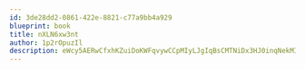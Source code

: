 ```yaml
---
id: 3de28dd2-0861-422e-8821-c77a9bb4a929
blueprint: book
title: nXLN6xw3nt
author: 1p2rOpuzIl
description: eWcy5AERwCfxhKZuiDoKWFqvywCCpMIyLJgIqBsCMTNiDx3HJ0inqNekMIA1z1gYQcBUGz30Neh2k7v1EymmoUud1NQZvdP6bxow
---
```


